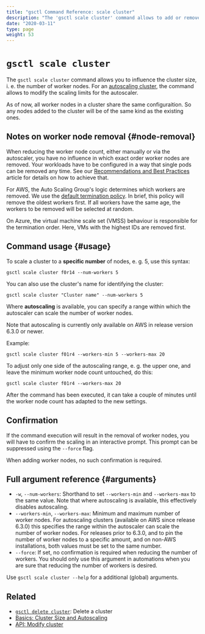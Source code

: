 ```yaml
---
title: "gsctl Command Reference: scale cluster"
description: "The 'gsctl scale cluster' command allows to add or remove worker nodes to reach a desired number."
date: "2020-03-11"
type: page
weight: 53
---
```


# `gsctl scale cluster`

The `gsctl scale cluster` command allows you to influence the cluster size, i. e. the number of worker nodes.
For an [autoscaling cluster](/basics/cluster-size-autoscaling/), the command allows to modify the scaling limits for the autoscaler.

As of now, all worker nodes in a cluster share the same configuraition.
So any nodes added to the cluster will be of the same kind as the existing ones.

## Notes on worker node removal {#node-removal}

When reducing the worker node count, either manually or via the autoscaler, you have no influence in which exact order worker nodes are removed. Your workloads have to be configured in a way that single pods can be removed any time. See our [Recommendations and Best Practices](/guides/recommendations-and-best-practices/) article for details on how to achieve that.

For AWS, the Auto Scaling Group's logic determines which workers are removed. We use the [default termination policy](http://docs.aws.amazon.com/autoscaling/latest/userguide/as-instance-termination.html#default-termination-policy). In brief, this policy will remove the oldest workers first. If all workers have the same age, the workers to be removed will be selected at random.

On Azure, the virtual machine scale set (VMSS) behaviour is responsible for the termination order. Here, VMs with the highest IDs are removed first.

## Command usage {#usage}

To scale a cluster to a **specific number** of nodes, e. g. 5, use this syntax:

```nohighlight
gsctl scale cluster f0r14 --num-workers 5
```

You can also use the cluster's name for identifying the cluster:

```nohighlight
gsctl scale cluster "Cluster name" --num-workers 5
```

Where **autoscaling** is available, you can specify a range within which the autoscaler can scale the number of worker nodes.

Note that autoscaling is currently only available on AWS in release version 6.3.0 or newer.

Example:

```nohighlight
gsctl scale cluster f01r4 --workers-min 5 --workers-max 20
```

To adjust only one side of the autoscaling range, e. g. the upper one, and leave the minimum worker node count untouched, do this:

```nohighlight
gsctl scale cluster f01r4 --workers-max 20
```

After the command has been executed, it can take a couple of minutes until the worker node count has adapted to the new settings.

## Confirmation

If the command execution will result in the removal of worker nodes, you will have to confirm the scaling in an interactive prompt.
This prompt can be suppressed using the `--force` flag.

When adding worker nodes, no such confirmation is required.

## Full argument reference {#arguments}

- `-w`, `--num-workers`: Shorthand to set `--workers-min` and `--workers-max` to the same value. Note that where autoscaling is available, this effectively disables autoscaling.
- `--workers-min`, `--workers-max`: Minimum and maximum number of worker nodes. For autoscaling clusters (available on AWS since release 6.3.0) this specifies the range within the autoscaler can scale the number of worker nodes. For releases prior to 6.3.0, and to pin the number of worker nodes to a specific amount, and on non-AWS installations, both values must be set to the same number.
- `--force`: If set, no confirmation is required when reducing the number of workers. You should only use this argument in automations when you are sure that reducing the number of workers is desired.

Use `gsctl scale cluster --help` for a additional (global) arguments.

## Related

- [`gsctl delete cluster`](/reference/gsctl/delete-cluster/): Delete a cluster
- [Basics: Cluster Size and Autoscaling](/basics/cluster-size-autoscaling/)
- [API: Modify cluster](/api/#operation/modifyCluster)
